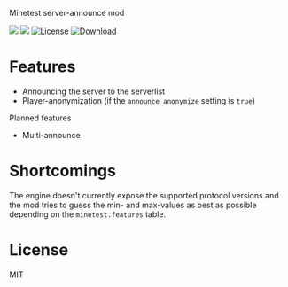 Minetest server-announce mod

![](https://github.com/mt-mods/announce/workflows/luacheck/badge.svg)
![](https://github.com/mt-mods/announce/workflows/test/badge.svg)
[![License](https://img.shields.io/badge/License-MIT%20and%20CC%20BY--SA%203.0-green.svg)](license.txt)
[![Download](https://img.shields.io/badge/Download-ContentDB-blue.svg)](https://content.minetest.net/packages/mt-mods/announce)

# Features

* Announcing the server to the serverlist
* Player-anonymization (if the `announce_anonymize` setting is `true`)

Planned features
* Multi-announce

# Shortcomings

The engine doesn't currently expose the supported protocol versions
and the mod tries to guess the min- and max-values as best as possible
depending on the `minetest.features` table.

# License

MIT